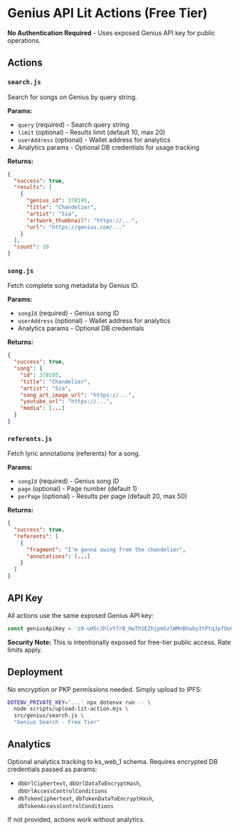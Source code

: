 # Genius API Lit Actions (Free Tier)

**No Authentication Required** - Uses exposed Genius API key for public operations.

## Actions

### `search.js`
Search for songs on Genius by query string.

**Params:**
- `query` (required) - Search query string
- `limit` (optional) - Results limit (default 10, max 20)
- `userAddress` (optional) - Wallet address for analytics
- Analytics params - Optional DB credentials for usage tracking

**Returns:**
```json
{
  "success": true,
  "results": [
    {
      "genius_id": 378195,
      "title": "Chandelier",
      "artist": "Sia",
      "artwork_thumbnail": "https://...",
      "url": "https://genius.com/..."
    }
  ],
  "count": 10
}
```

### `song.js`
Fetch complete song metadata by Genius ID.

**Params:**
- `songId` (required) - Genius song ID
- `userAddress` (optional) - Wallet address for analytics
- Analytics params - Optional DB credentials

**Returns:**
```json
{
  "success": true,
  "song": {
    "id": 378195,
    "title": "Chandelier",
    "artist": "Sia",
    "song_art_image_url": "https://...",
    "youtube_url": "https://...",
    "media": [...]
  }
}
```

### `referents.js`
Fetch lyric annotations (referents) for a song.

**Params:**
- `songId` (required) - Genius song ID
- `page` (optional) - Page number (default 1)
- `perPage` (optional) - Results per page (default 20, max 50)

**Returns:**
```json
{
  "success": true,
  "referents": [
    {
      "fragment": "I'm gonna swing from the chandelier",
      "annotations": [...]
    }
  ]
}
```

## API Key

All actions use the same exposed Genius API key:
```javascript
const geniusApiKey = 'z0-uHScJhlvY7rB_HwThSEZhjpmSzlWMnBhaby3tPtqJpfOeQwZ1cc5OG1bdegV7';
```

**Security Note:** This is intentionally exposed for free-tier public access. Rate limits apply.

## Deployment

No encryption or PKP permissions needed. Simply upload to IPFS:

```bash
DOTENV_PRIVATE_KEY='...' npx dotenvx run -- \
  node scripts/upload-lit-action.mjs \
  src/genius/search.js \
  "Genius Search - Free Tier"
```

## Analytics

Optional analytics tracking to ks_web_1 schema. Requires encrypted DB credentials passed as params:
- `dbUrlCiphertext`, `dbUrlDataToEncryptHash`, `dbUrlAccessControlConditions`
- `dbTokenCiphertext`, `dbTokenDataToEncryptHash`, `dbTokenAccessControlConditions`

If not provided, actions work without analytics.
